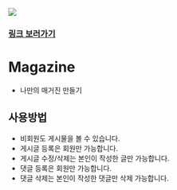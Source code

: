 <img src="src/magazine.gif" /><br/>

### <a href="http://midadictionary.s3-website.ap-northeast-2.amazonaws.com/" target="_blank">링크 보러가기</a>

# Magazine

- 나만의 매거진 만들기

## 사용방법

- 비회원도 게시물을 볼 수 있습니다.
- 게시글 등록은 회원만 가능합니다.
- 게시글 수정/삭제는 본인이 작성한 글만 가능합니다.
- 댓글 등록은 회원만 가능합니다.
- 댓글 삭제는 본인이 작성한 댓글만 삭제 가능합니다.
